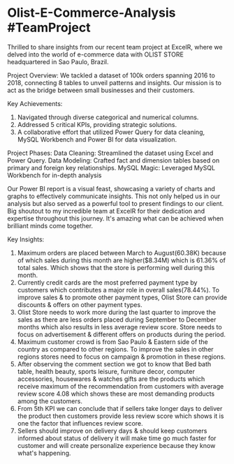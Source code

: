 # Olist-E-Commerce-Analysis #TeamProject 

Thrilled to share insights from our recent team project at ExcelR, where we delved into the world of e-commerce data with OLIST STORE headquartered in Sao Paulo, Brazil.

Project Overview: We tackled a dataset of 100k orders spanning 2016 to 2018, connecting 8 tables to unveil patterns and insights. Our mission is to act as the bridge between small businesses and their customers. 

Key Achievements:
1. Navigated through diverse categorical and numerical columns.
2. Addressed 5 critical KPIs, providing strategic solutions.
3. A collaborative effort that utilized Power Query for data cleaning, MySQL Workbench and Power BI for data visualization.

Project Phases:
Data Cleaning: Streamlined the dataset using Excel and Power Query.
Data Modeling: Crafted fact and dimension tables based on primary and foreign key relationships.
MySQL Magic: Leveraged MySQL Workbench for in-depth analysis

Our Power BI report is a visual feast, showcasing a variety of charts and graphs to effectively communicate insights. This not only helped us in our analysis but also served as a powerful tool to present findings to our client.
Big shoutout to my incredible team at ExcelR for their dedication and expertise throughout this journey. It's amazing what can be achieved when brilliant minds come together.

Key Insights:

1. Maximum orders are placed between March to August(60.38K) because of which sales during this month are higher($8.34M) which is 61.36% of total sales. Which shows that the store is performing well during this month.
2. Currently credit cards are the most preferred payment type by customers which contributes a major role in overall sales(78.44%). To improve sales & to promote other payment types, Olist Store can provide discounts & offers on other payment types.
3. Olist Store needs to work more during the last quarter to improve the sales as there are less orders placed during September to December months which also results in less average review score. Store needs to focus on advertisement & different offers on products during the period.
4. Maximum customer crowd is from Sao Paulo & Eastern side of the country as compared to other regions. To improve the sales in other regions stores need to focus on campaign & promotion in these regions.
5. After observing the comment section we got to know that Bed bath table, health beauty, sports leisure, furniture decor, computer accessories, housewares & watches gifts are the products which receive maximum of the recommendation from customers with average review score 4.08 which shows these are most demanding products among the customers.
6. From 5th KPI we can conclude that if sellers take longer days to deliver the product then customers provide less review score which shows it is one the factor that influences review score.
7. Sellers should improve on delivery days & should keep customers informed about status of delivery it will make time go much faster for customer and will create personalize experience because they know what's happening.


